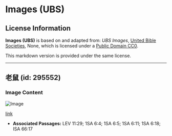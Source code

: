 # Images (UBS)

## License Information

**Images (UBS)** is based on and adapted from: _UBS Images_, [United Bible Societies](https://unitedbiblesocieties.org/), None, which is licensed under a [Public Domain CC0](https://creativecommons.org/public-domain/cc0/).

This markdown version is provided under the same license.



--------------------------------

## 老鼠 (id: 295552)

### Image Content

![Image](https://cdn.aquifer.bible/aquifer-content/resources/Media/WEB-0749_rat.jpg)

[link](https://cdn.aquifer.bible/aquifer-content/resources/Media/WEB-0749_rat.jpg)

* **Associated Passages:** LEV 11:29; 1SA 6:4; 1SA 6:5; 1SA 6:11; 1SA 6:18; ISA 66:17

